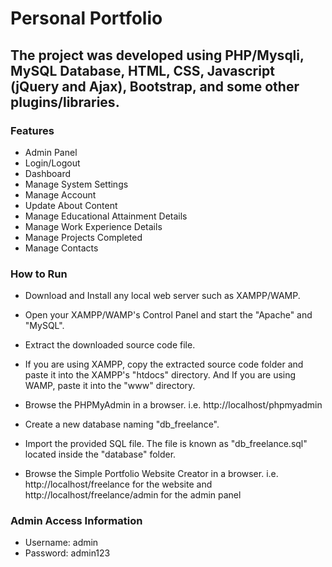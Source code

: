 # Personal Portfolio

## The project was developed using PHP/Mysqli, MySQL Database, HTML, CSS, Javascript (jQuery and Ajax), Bootstrap, and some other plugins/libraries.


### Features

* Admin Panel
* Login/Logout
* Dashboard
* Manage System Settings
* Manage Account
* Update About Content
* Manage Educational Attainment Details
* Manage Work Experience Details
* Manage Projects Completed
* Manage Contacts

### How to Run

* Download and Install any local web server such as XAMPP/WAMP.

* Open your XAMPP/WAMP's Control Panel and start the "Apache" and "MySQL".
* Extract the downloaded source code file.
* If you are using XAMPP, copy the extracted source code folder and paste it into the XAMPP's "htdocs" directory. And If you are using WAMP, paste it into the "www" directory.
* Browse the PHPMyAdmin in a browser. i.e. http://localhost/phpmyadmin
* Create a new database naming "db_freelance".
* Import the provided SQL file. The file is known as "db_freelance.sql" located inside the "database" folder.
* Browse the Simple Portfolio Website Creator in a browser. i.e. http://localhost/freelance for the website and http://localhost/freelance/admin for the admin panel

### Admin Access Information
* Username: admin
* Password: admin123
